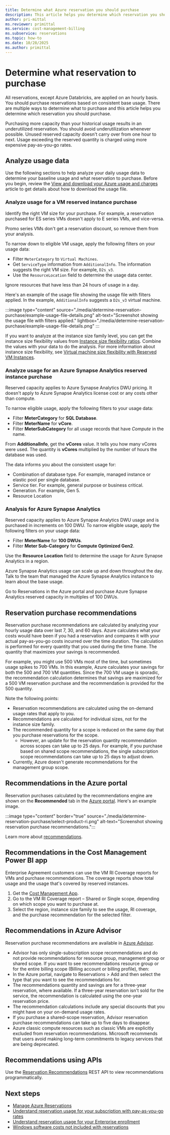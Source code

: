 ```yaml
---
title: Determine what Azure reservation you should purchase
description: This article helps you determine which reservation you should purchase.
author: pri-mittal
ms.reviewer: primittal
ms.service: cost-management-billing
ms.subservice: reservations
ms.topic: how-to
ms.date: 10/28/2025
ms.author: primittal
---
```


# Determine what reservation to purchase

All reservations, except Azure Databricks, are applied on an hourly basis. You should purchase reservations based on consistent base usage. There are multiple ways to determine what to purchase and this article helps you determine which reservation you should purchase.

Purchasing more capacity than your historical usage results in an underutilized reservation. You should avoid underutilization whenever possible. Unused reserved capacity doesn't carry over from one hour to next. Usage exceeding the reserved quantity is charged using more expensive pay-as-you-go rates.

## Analyze usage data

Use the following sections to help analyze your daily usage data to determine your baseline usage and what reservation to purchase. Before you begin, review the [View and download your Azure usage and charges](../understand/download-azure-daily-usage.md) article to get details about how to download the usage file.

### Analyze usage for a VM reserved instance purchase

Identify the right VM size for your purchase. For example, a reservation purchased for ES series VMs doesn't apply to E series VMs, and vice-versa.

Promo series VMs don't get a reservation discount, so remove them from your analysis.

To narrow down to eligible VM usage, apply the following filters on your usage data:

- Filter `MeterCategory` to `Virtual Machines`.
- Get `ServiceType` information from `AdditionalInfo`. The information suggests the right VM size. For example, `D2s_v3`.
- Use the `ResourceLocation` field to determine the usage data center.

Ignore resources that have less than 24 hours of usage in a day.

Here's an example of the usage file showing the usage file with filters applied. In the example, `AdditionalInfo` suggests a `D2s_v3` virtual machine.

:::image type="content" source="./media/determine-reservation-purchase/example-usage-file-details.png" alt-text="Screenshot showing the usage file with filters applied." lightbox="./media/determine-reservation-purchase/example-usage-file-details.png" :::

If you want to analyze at the instance size family level, you can get the instance size flexibility values from [Instance size flexibility ratios](https://aka.ms/isf). Combine the values with your data to do the analysis. For more information about instance size flexibility, see [Virtual machine size flexibility with Reserved VM Instances](/azure/virtual-machines/reserved-vm-instance-size-flexibility).

### Analyze usage for an Azure Synapse Analytics reserved instance purchase

Reserved capacity applies to Azure Synapse Analytics DWU pricing. It doesn't apply to Azure Synapse Analytics license cost or any costs other than compute.

To narrow eligible usage, apply the following filters to your usage data:

- Filter **MeterCategory** for **SQL Database**.
- Filter **MeterName** for **vCore**.
- Filter **MeterSubCategory** for all usage records that have _Compute_ in the name.

From **AdditionalInfo**, get the **vCores** value. It tells you how many vCores were used. The quantity is **vCores** multiplied by the number of hours the database was used.

The data informs you about the consistent usage for:

- Combination of database type. For example, managed instance or elastic pool per single database.
- Service tier. For example, general purpose or business critical.
- Generation. For example, Gen 5.
- Resource Location

### Analysis for Azure Synapse Analytics

Reserved capacity applies to Azure Synapse Analytics DWU usage and is purchased in increments on 100 DWU. To narrow eligible  usage, apply the following filters on your usage data:

- Filter **MeterName** for **100 DWUs**.
- Filter **Meter Sub-Category** for **Compute Optimized Gen2**.

Use the **Resource Location** field to determine the usage for Azure Synapse Analytics in a region.

Azure Synapse Analytics usage can scale up and down throughout the day. Talk to the team that managed the Azure Synapse Analytics instance to learn about the base usage.

Go to Reservations in the Azure portal and purchase Azure Synapse Analytics reserved capacity in multiples of 100 DWUs.

## Reservation purchase recommendations

Reservation purchase recommendations are calculated by analyzing your hourly usage data over last 7, 30, and 60 days. Azure calculates what your costs would have been if you had a reservation and compares it with your actual pay-as-you-go costs incurred over the time duration. The calculation is performed for every quantity that you used during the time frame. The quantity that maximizes your savings is recommended.

For example, you might use 500 VMs most of the time, but sometimes usage spikes to 700 VMs. In this example, Azure calculates your savings for both the 500 and 700 VM quantities. Since the 700 VM usage is sporadic, the recommendation calculation determines that savings are maximized for a 500 VM reservation purchase and the recommendation is provided for the 500 quantity.

Note the following points:

- Reservation recommendations are calculated using the on-demand usage rates that apply to you.
- Recommendations are calculated for individual sizes, not for the instance size family.
- The recommended quantity for a scope is reduced on the same day that you purchase reservations for the scope.
    - However, an update for the reservation quantity recommendation across scopes can take up to 25 days. For example, if you purchase based on shared scope recommendations, the single subscription scope recommendations can take up to 25 days to adjust down.
- Currently, Azure doesn't generate recommendations for the management group scope.

## Recommendations in the Azure portal

Reservation purchases calculated by the recommendations engine are shown on the **Recommended** tab in the [Azure portal](https://portal.azure.com/#blade/Microsoft_Azure_Reservations/CreateBlade/referrer/docs). Here's an example image.

:::image type="content" border="true" source="./media/determine-reservation-purchase/select-product-ri.png" alt-text="Screenshot showing reservation purchase recommendations.":::

Learn more about [recommendations](reserved-instance-purchase-recommendations.md#recommendations-in-the-azure-portal).

## Recommendations in the Cost Management Power BI app

Enterprise Agreement customers can use the VM RI Coverage reports for VMs and purchase recommendations. The coverage reports show total usage and the usage that's covered by reserved instances.

1. Get the [Cost Management App](https://appsource.microsoft.com/product/power-bi/costmanagement.azurecostmanagementapp).
2. Go to the VM RI Coverage report – Shared or Single scope, depending on which scope you want to purchase at.
3. Select the region, instance size family to see the usage, RI coverage, and the purchase recommendation for the selected filter.

## Recommendations in Azure Advisor

Reservation purchase recommendations are available in [Azure Advisor](https://portal.azure.com/#blade/Microsoft_Azure_Expert/AdvisorMenuBlade/overview).

- Advisor has only single-subscription scope recommendations and do not provide recommendations for resource group, management group or shared scope. If you want to see recommendations resource group or for the entire billing scope (Billing account or billing profile), then:
- In the Azure portal, navigate to Reservations > Add and then select the type that you want to see the recommendations for.
- The recommendations quantity and savings are for a three-year reservation, where available. If a three-year reservation isn't sold for the service, the recommendation is calculated using the one-year reservation price.
- The recommendation calculations include any special discounts that you might have on your on-demand usage rates.
- If you purchase a shared-scope reservation, Advisor reservation purchase recommendations can take up to five days to disappear.
- Azure classic compute resources such as classic VMs are explicitly excluded from reservation recommendations. Microsoft recommends that users avoid making long-term commitments to legacy services that are being deprecated.

## Recommendations using APIs

Use the [Reservation Recommendations](/rest/api/consumption/reservationrecommendations/list) REST API to view recommendations programmatically.

## Next steps

- [Manage Azure Reservations](manage-reserved-vm-instance.md)
- [Understand reservation usage for your subscription with pay-as-you-go rates](understand-reserved-instance-usage.md)
- [Understand reservation usage for your Enterprise enrollment](understand-reserved-instance-usage-ea.md)
- [Windows software costs not included with reservations](reserved-instance-windows-software-costs.md)
